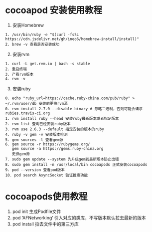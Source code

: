 # cocoapod 安装使用教程
1. 安装Homebrew
```
1. /usr/bin/ruby -e "$(curl -fsSL https://cdn.jsdelivr.net/gh/ineo6/homebrew-install/install)"
2. brew -v 查看是否安装成功
```

2. 安装rvm
```
1. curl -L get.rvm.io | bash -s stable
2. 重启终端
3. 产看rvm版本
4. rvm -v 
```

3. 安装ruby
```
0. echo "ruby_url=https://cache.ruby-china.com/pub/ruby" > ~/.rvm/user/db 安装前更换rvm源
0. rvm install 2.7.0 --disable-binary # 忽略二进制，否则可能会请求 rubies.travis-ci.org
1. rvm install ruby --head 安装ruby最新版本或者指定版本
2. rvm list 查询已经安装ruby版本
3. rvm use 2.6.3 --default 指定安装的版本的ruby
4. ruby -v gem -v 安装版本检测
5. gem sources -l 查看gem源
6. gem source -r https://rubygems.org/
   gem source -a https://gems.ruby-china.org
   更换gem源
7. sudo gem update --system 先升级gem到最新版本防止出错
8. sudo gem install -n /usr/local/bin cocoapods 正式安装cocoapods
9. pod --version 查看pod版本
10. pod search AsyncSocket 验证搜索功能
```

# cocoapods使用教程

1. pod init  生成Podfile文件
2. pod ‘AFNetworking’ 引入对应的类库，不写版本默认拉去最新的版本
3. pod install 拉去文件中的第三方库
















